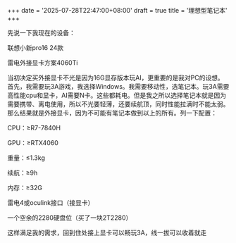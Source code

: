 +++
date = '2025-07-28T22:47:00+08:00'
draft = true
title = '理想型笔记本'
+++

先说一下我现在的设备：

联想小新pro16 24款

雷电外接显卡方案4060Ti

当初决定买外接显卡不光是因为16G显存版本玩AI，更重要的是我对PC的设想。首先，我需要玩3A游戏，我选择Windows。我需要移动性，选笔记本。玩3A需要高性能cpu和显卡，AI需要N卡。这些都耗电。但是我之所以选择笔记本就是因为需要携带、离电使用，所以不光要轻薄，还要续航顶，同时性能拉满时不能太弱。那么结果就是外接显卡，因为不可能有笔记本做到以上的所有。列一下配置：

CPU：≥R7-7840H

GPU：≥RTX4060

重量：≤1.3kg

续航：≥9h

内存：≥32G

雷电4或oculink接口（接显卡）

一个空余的2280硬盘位（买了一块2T2280）

这样满足我的需求，回到住处接上显卡可以畅玩3A，线一拔可以收着就走